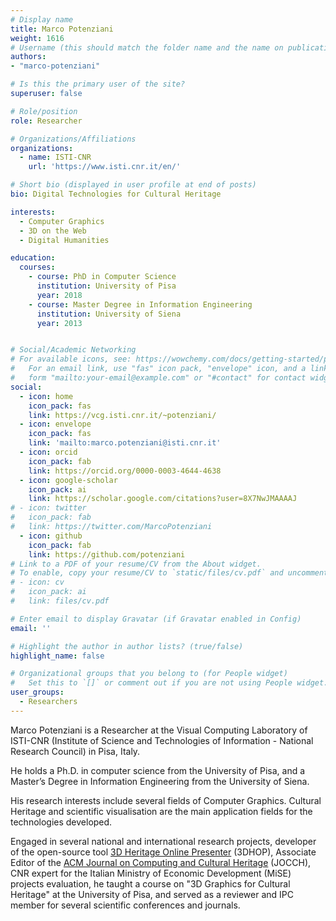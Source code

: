 ```yaml
---
# Display name
title: Marco Potenziani
weight: 1616
# Username (this should match the folder name and the name on publications)
authors:
- "marco-potenziani"

# Is this the primary user of the site?
superuser: false

# Role/position
role: Researcher

# Organizations/Affiliations
organizations:
  - name: ISTI-CNR
    url: 'https://www.isti.cnr.it/en/'

# Short bio (displayed in user profile at end of posts)
bio: Digital Technologies for Cultural Heritage

interests:
  - Computer Graphics
  - 3D on the Web
  - Digital Humanities

education:
  courses:
    - course: PhD in Computer Science
      institution: University of Pisa
      year: 2018
    - course: Master Degree in Information Engineering
      institution: University of Siena
      year: 2013


# Social/Academic Networking
# For available icons, see: https://wowchemy.com/docs/getting-started/page-builder/#icons
#   For an email link, use "fas" icon pack, "envelope" icon, and a link in the
#   form "mailto:your-email@example.com" or "#contact" for contact widget.
social:
  - icon: home
    icon_pack: fas
    link: https://vcg.isti.cnr.it/~potenziani/
  - icon: envelope
    icon_pack: fas
    link: 'mailto:marco.potenziani@isti.cnr.it'
  - icon: orcid
    icon_pack: fab
    link: https://orcid.org/0000-0003-4644-4638
  - icon: google-scholar
    icon_pack: ai
    link: https://scholar.google.com/citations?user=8X7NwJMAAAAJ
# - icon: twitter
#   icon_pack: fab
#   link: https://twitter.com/MarcoPotenziani
  - icon: github
    icon_pack: fab
    link: https://github.com/potenziani
# Link to a PDF of your resume/CV from the About widget.
# To enable, copy your resume/CV to `static/files/cv.pdf` and uncomment the lines below.
# - icon: cv
#   icon_pack: ai
#   link: files/cv.pdf

# Enter email to display Gravatar (if Gravatar enabled in Config)
email: ''

# Highlight the author in author lists? (true/false)
highlight_name: false

# Organizational groups that you belong to (for People widget)
#   Set this to `[]` or comment out if you are not using People widget.
user_groups:
  - Researchers
---
```


Marco Potenziani is a Researcher at the Visual Computing Laboratory of ISTI-CNR (Institute of Science and Technologies of Information - National Research Council) in Pisa, Italy. 

He holds a Ph.D. in computer science from the University of Pisa, and a Master’s Degree in Information Engineering from the University of Siena. 

His research interests include several fields of Computer Graphics. Cultural Heritage and scientific visualisation are the main application fields for the technologies developed. 

Engaged in several national and international research projects, developer of the open-source tool [3D Heritage Online Presenter](https://3dhop.net) (3DHOP), Associate Editor of the [ACM Journal on Computing and Cultural Heritage](https://dl.acm.org/journal/jocch) (JOCCH), CNR expert for the Italian Ministry of Economic Development (MiSE) projects evaluation, he taught a course on "3D Graphics for Cultural Heritage" at the University of Pisa, and served as a reviewer and IPC member for several scientific conferences and journals.